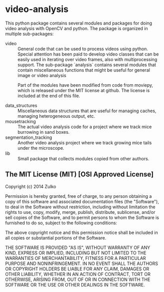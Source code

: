 video-analysis
==============
This python package contains several modules and packages for doing video analysis with OpenCV and python.
The package is organized in multiple sub-packages:

<dl>
<dt>video</dt>
<dd>
General code that can be used to process videos using python.
Special attention has been paid to develop video classes that can be easily
used in iterating over video frames, also with multiprocessing support.
The sub-package `analysis` contains several modules that contain miscellaneous
functions that might be useful for general image or video analysis

Part of the modules have been modified from code from moviepy, which
is released under the MIT license at github. The license is included
at the end of this file.
</dd>
<dt>data_structures</dt>
<dd>
Miscellaneous data structures that are useful for managing caches, managing
heterogeneous output, etc.
</dd>
<dt>mousetracking</dt>
<dd>
The actual video analysis code for a project where we track mice burrowing in
sand boxes.
</dd>
<dt>segmentation_tracking</dt>
<dd>
Another video analysis project where we track growing mice tails under the
microscope.
</dd>
<dt>lib</dt>
<dd>
Small package that collects modules copied from other authors.
</dd>
</dl>


The MIT License (MIT) [OSI Approved License]
--------------------------------------------

Copyright (c) 2014 Zulko

Permission is hereby granted, free of charge, to any person obtaining a copy
of this software and associated documentation files (the "Software"), to deal
in the Software without restriction, including without limitation the rights
to use, copy, modify, merge, publish, distribute, sublicense, and/or sell
copies of the Software, and to permit persons to whom the Software is
furnished to do so, subject to the following conditions:

The above copyright notice and this permission notice shall be included in
all copies or substantial portions of the Software.

THE SOFTWARE IS PROVIDED "AS IS", WITHOUT WARRANTY OF ANY KIND, EXPRESS OR
IMPLIED, INCLUDING BUT NOT LIMITED TO THE WARRANTIES OF MERCHANTABILITY,
FITNESS FOR A PARTICULAR PURPOSE AND NONINFRINGEMENT. IN NO EVENT SHALL THE
AUTHORS OR COPYRIGHT HOLDERS BE LIABLE FOR ANY CLAIM, DAMAGES OR OTHER
LIABILITY, WHETHER IN AN ACTION OF CONTRACT, TORT OR OTHERWISE, ARISING FROM,
OUT OF OR IN CONNECTION WITH THE SOFTWARE OR THE USE OR OTHER DEALINGS IN
THE SOFTWARE.
